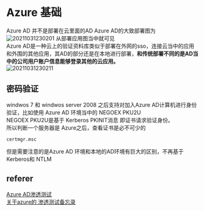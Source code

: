 # Azure  基础
Azure AD 并不是部署在云里面的AD 
Azure AD的大致部署图为   
![20211031230201](https://picsfor.oss-cn-shenzhen.aliyuncs.com/blogs/imgs/20211031230201.png)
从部署应用图当中就可见     
Azure AD是一种云上的验证资料库类似于部署在外网的sso，连接云当中的应用和外围的其他应用，其AD的部分还是在本地进行部署，**和传统部署不同的是AD当中的公司用户账户信息能够登录其他的云应用。**  
![20211031230211](https://picsfor.oss-cn-shenzhen.aliyuncs.com/blogs/imgs/20211031230211.png)


## 密码验证 
windwos 7  和 windwos server 2008 之后支持对加入Azure AD计算机进行身份验证，比如使用 Azure AD 环境当中的 NEGOEX PKU2U  
NEGOEX PKU2U是基于 Kerberos PKINIT消息 即证书请求验证身份。  
所以判断一个服务器是 Azure之后，查看证书是必不可少的  
``` 
certmgr.msc 
```

但是需要注意的是Azure AD 环境和本地的AD环境有巨大的区别，不再基于Kerberos和 NTLM   



## referer

[Azure AD渗透测试](https://www.synacktiv.com/en/publications/azure-ad-introduction-for-red-teamers.html)   
[关于azure的 渗透测试备忘录](https://pentestbook.six2dez.com/enumeration/cloud/azure#traditional-ad-azure-ad-comparision)



